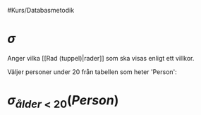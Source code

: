 #Kurs/Databasmetodik 
# $\sigma$

Anger vilka [[Rad (tuppel)|rader]] som ska visas enligt ett villkor. 

Väljer personer under 20 från tabellen som heter 'Person':
# $\sigma  _{ålder \; <  \; 20}(Person)$
